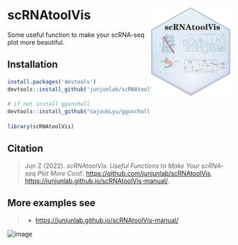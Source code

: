# scRNAtoolVis <img src="man/scRNAtoolVis-logo.png" align="right" height="200" />
 Some useful function to make your scRNA-seq plot more beautiful.
 
 ## Installation

```R
install.packages('devtools')
devtools::install_github('junjunlab/scRNAtoolVis')

# if not install ggunchull
devtools::install_github("sajuukLyu/ggunchull", type = "source")

library(scRNAtoolVis)
```

## Citation

> Jun Z (2022). *scRNAtoolVis: Useful Functions to Make Your scRNA-seq Plot More Cool!.*  https://github.com/junjunlab/scRNAtoolVis, https://junjunlab.github.io/scRNAtoolVis-manual/.

## More examples see
> - https://junjunlab.github.io/scRNAtoolVis-manual/

![image](https://user-images.githubusercontent.com/64965509/198531385-00b0587d-e202-4417-b11d-53cd419594e6.png)
